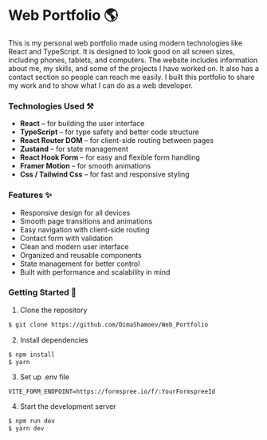 # Web Portfolio 🌎
This is my personal web portfolio made using modern technologies like React and TypeScript. It is designed to look good on all screen sizes, including phones, tablets, and computers. The website includes information about me, my skills, and some of the projects I have worked on. It also has a contact section so people can reach me easily. I built this portfolio to share my work and to show what I can do as a web developer.

### Technologies Used ⚒️
* **React** – for building the user interface
* **TypeScript** – for type safety and better code structure
* **React Router DOM** – for client-side routing between pages
* **Zustand** – for state management
* **React Hook Form** – for easy and flexible form handling
* **Framer Motion** – for smooth animations
* **Css / Tailwind Css** – for fast and responsive styling

### Features ✨
* Responsive design for all devices
* Smooth page transitions and animations
* Easy navigation with client-side routing
* Contact form with validation
* Clean and modern user interface
* Organized and reusable components
* State management for better control
* Built with performance and scalability in mind

### Getting Started 🚀
1. Clone the repository
```bash
$ git clone https://github.com/DimaShamoev/Web_Portfolio
```

2. Install dependencies
```bash
$ npm install
$ yarn
```

3. Set up .env file
```env
VITE_FORM_ENDPOINT=https://formspree.io/f/:YourFormspreeId
```

4. Start the development server
```bash
$ npm run dev
$ yarn dev
```
